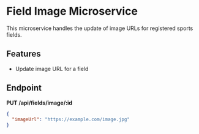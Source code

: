 # Field Image Microservice

This microservice handles the update of image URLs for registered sports fields.

## Features
- Update image URL for a field

## Endpoint

**PUT /api/fields/image/:id**

```json
{
  "imageUrl": "https://example.com/image.jpg"
}
